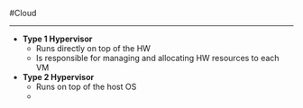 #Cloud
***

- **Type 1 Hypervisor**
	- Runs directly on top of the HW
	- Is responsible for managing and allocating HW resources to each VM
- **Type 2 Hypervisor**
	- Runs on top of the host OS
	- 